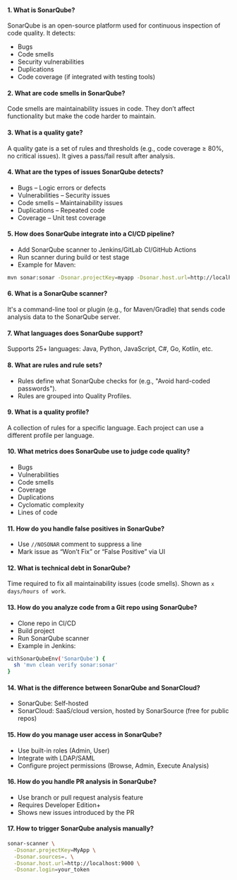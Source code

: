 #### 1. What is SonarQube?
SonarQube is an open-source platform used for continuous inspection of code quality.
It detects:

* Bugs
* Code smells
* Security vulnerabilities
* Duplications
* Code coverage (if integrated with testing tools)

#### 2. What are code smells in SonarQube?
Code smells are maintainability issues in code. They don’t affect functionality but make the code harder to maintain.

#### 3. What is a quality gate?
A quality gate is a set of rules and thresholds (e.g., code coverage ≥ 80%, no critical issues).
It gives a pass/fail result after analysis.

#### 4. What are the types of issues SonarQube detects?

* Bugs – Logic errors or defects
* Vulnerabilities – Security issues
* Code smells – Maintainability issues
* Duplications – Repeated code
* Coverage – Unit test coverage


#### 5. How does SonarQube integrate into a CI/CD pipeline?

* Add SonarQube scanner to Jenkins/GitLab CI/GitHub Actions
* Run scanner during build or test stage
* Example for Maven:

```bash
mvn sonar:sonar -Dsonar.projectKey=myapp -Dsonar.host.url=http://localhost:9000 -Dsonar.login=your_token
```

#### 6. What is a SonarQube scanner?
It's a command-line tool or plugin (e.g., for Maven/Gradle) that sends code analysis data to the SonarQube server.

#### 7. What languages does SonarQube support?
Supports 25+ languages: Java, Python, JavaScript, C#, Go, Kotlin, etc.


#### 8. What are rules and rule sets?

* Rules define what SonarQube checks for (e.g., "Avoid hard-coded passwords").
* Rules are grouped into Quality Profiles.

#### 9. What is a quality profile?
A collection of rules for a specific language.
Each project can use a different profile per language.

#### 10. What metrics does SonarQube use to judge code quality?

* Bugs
* Vulnerabilities
* Code smells
* Coverage
* Duplications
* Cyclomatic complexity
* Lines of code


#### 11. How do you handle false positives in SonarQube?

* Use `//NOSONAR` comment to suppress a line
* Mark issue as “Won’t Fix” or “False Positive” via UI

#### 12. What is technical debt in SonarQube?
Time required to fix all maintainability issues (code smells).
Shown as `x days/hours of work`.

#### 13. How do you analyze code from a Git repo using SonarQube?

* Clone repo in CI/CD
* Build project
* Run SonarQube scanner
* Example in Jenkins:

```bash
withSonarQubeEnv('SonarQube') {
  sh 'mvn clean verify sonar:sonar'
}
```

#### 14. What is the difference between SonarQube and SonarCloud?

* SonarQube: Self-hosted
* SonarCloud: SaaS/cloud version, hosted by SonarSource
  (free for public repos)


#### 15. How do you manage user access in SonarQube?

* Use built-in roles (Admin, User)
* Integrate with LDAP/SAML
* Configure project permissions (Browse, Admin, Execute Analysis)

#### 16. How do you handle PR analysis in SonarQube?

* Use branch or pull request analysis feature
* Requires Developer Edition+
* Shows new issues introduced by the PR


#### 17. How to trigger SonarQube analysis manually?

```bash
sonar-scanner \
  -Dsonar.projectKey=MyApp \
  -Dsonar.sources=. \
  -Dsonar.host.url=http://localhost:9000 \
  -Dsonar.login=your_token
```
